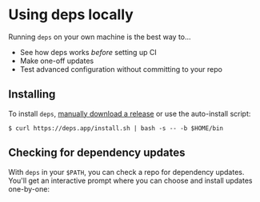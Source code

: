 # Using deps locally

Running `deps` on your own machine is the best way to...

- See how deps works *before* setting up CI
- Make one-off updates
- Test advanced configuration without committing to your repo

## Installing

To install `deps`,
[manually download a release](https://github.com/dropseed/deps/releases) or use the auto-install script:
```console
$ curl https://deps.app/install.sh | bash -s -- -b $HOME/bin
```

## Checking for dependency updates

With `deps` in your `$PATH`, you can check a repo for dependency updates.
You'll get an interactive prompt where you can choose and install updates one-by-one:

